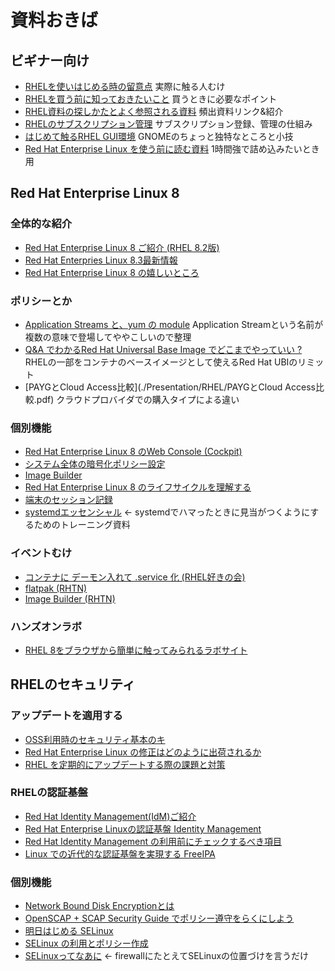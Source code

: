 # 資料おきば

## ビギナー向け
* [RHELを使いはじめる時の留意点](./Presentation/RHEL/beginner/rhel-atfirst.pdf) 実際に触る人むけ
* [RHELを買う前に知っておきたいこと](./Presentation/RHEL/beginner/rhel-prebuy.pdf) 買うときに必要なポイント
* [RHEL資料の探しかたとよく参照される資料](./Presentation/RHEL/beginner/rhel-references.pdf) 頻出資料リンク&紹介
* [RHELのサブスクリプション管理](./Presentation/RHEL/beginner/rhel-subscription.pdf) サブスクリプション登録、管理の仕組み
* [はじめて触るRHEL GUI環境](./Presentation/RHEL/rhel_gui.pdf) GNOMEのちょっと独特なところと小技
* [Red Hat Enterprise Linux を使う前に読む資料](./Presentation/bootcamp/rhel-tt.pdf)  1時間強で詰め込みたいとき用

## Red Hat Enterprise Linux 8

### 全体的な紹介
* [Red Hat Enterprise Linux 8 ご紹介 (RHEL 8.2版)](./Presentation/RHEL8/rhel8_summary_82.pdf)
* [Red Hat Enterpries Linux 8.3最新情報](./Presentation/RHEL8/RHEL%208.3最新情報.pdf)
* [Red Hat Enterprise Linux 8 の嬉しいところ](./Presentation/RHEL8/rhel8_for_whom.pdf)

### ポリシーとか
* [Application Streams と、yum の module](./Presentation/RHEL8/appstream_and_module_and_scl.pdf) Application Streamという名前が複数の意味で登場してややこしいので整理
* [Q&A でわかるRed Hat Universal Base Image でどこまでやっていい ?](./Presentation/RHEL8/ubi_faq.pdf) RHELの一部をコンテナのベースイメージとして使えるRed Hat UBIのリミット
* [PAYGとCloud Access比較](./Presentation/RHEL/PAYGとCloud Access比較.pdf) クラウドプロバイダでの購入タイプによる違い


### 個別機能
* [Red Hat Enterprise Linux 8 のWeb Console (Cockpit)](./Presentation/RHEL8/cockpit-all.pdf)
* [システム全体の暗号化ポリシー設定](./Presentation/RHEL8/crypto-policies.pdf)
* [Image Builder](./Presentation/RHEL8/imagebuilder.pdf)
* [Red Hat Enterprise Linux 8 のライフサイクルを理解する](./Presentation/RHEL8/rhel8lifecycle.pdf)
* [端末のセッション記録](./Presentation/RHEL8/tlog.pdf)
* [systemdエッセンシャル](./Presentation/RHEL8/systemd/systemd.pdf) ← systemdでハマったときに見当がつくようにするためのトレーニング資料

### イベントむけ
* [コンテナに デーモン入れて .service 化 (RHEL好きの会)](./Presentation/RHEL8/container_service.pdf)
* [flatpak (RHTN)](./Presentation/RHEL8/RHTN/flatpak.pdf)
* [Image Builder (RHTN)](./Presentation/RHEL8/RHTN/imagebuilder.pdf)

### ハンズオンラボ
* [RHEL 8をブラウザから簡単に触ってみられるラボサイト](https://sites.google.com/view/explore-rhel8)

## RHELのセキュリティ
### アップデートを適用する
* [OSS利用時のセキュリティ基本のキ](./Presentation/Security/oss_secure.pdf)
* [Red Hat Enterprise Linux の修正はどのように出荷されるか](./Presentation/Security/rhel-updates-knowledge.pdf)
* [RHEL を定期的にアップデートする際の課題と対策](./Presentation/Security/update_solutions.pdf)

### RHELの認証基盤
* [Red Hat Identity Management(IdM)ご紹介](./Presentation/IdM/idm_sales.pdf)
* [Red Hat Enterprise Linuxの認証基盤 Identity Management](./Presentation/IdM/idm_intro.pdf)
* [Red Hat Identity Management の利用前にチェックするべき項目](./Presentation/IdM/idm_checklist.pdf)
* [Linux での近代的な認証基盤を実現する FreeIPA](./Presentation/IdM/freeipa_1hour.pdf)

### 個別機能
* [Network Bound Disk Encryptionとは](./Presentation/Security/NBDE.pdf)
* [OpenSCAP + SCAP Security Guide でポリシー遵守をらくにしよう](./Presentation/Security/openscap.pdf)
* [明日はじめる SELinux](./Presentation/SELinux/hajimeru_selinux.pdf)
* [SELinux の利用とポリシー作成](./Presentation/SELinux/selinux_useage_and_policy.pdf)
* [SELinuxってなあに](./Presentation/SELinux/selinux_intro.pdf) ← firewallにたとえてSELinuxの位置づけを言うだけ
